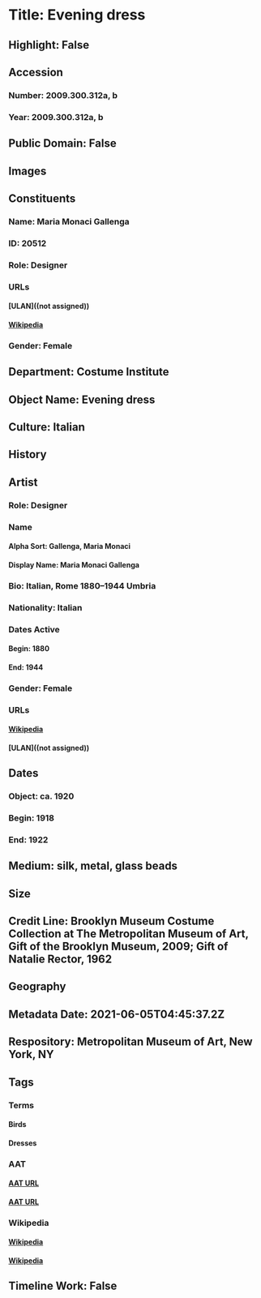 # Title: Evening dress
## Highlight: False
## Accession
### Number: 2009.300.312a, b
### Year: 2009.300.312a, b
## Public Domain: False
## Images
## Constituents
### Name: Maria Monaci Gallenga
### ID: 20512
### Role: Designer
### URLs
#### [ULAN]((not assigned))
#### [Wikipedia](https://www.wikidata.org/wiki/Q18352667)
### Gender: Female
## Department: Costume Institute
## Object Name: Evening dress
## Culture: Italian
## History
## Artist
### Role: Designer
### Name
#### Alpha Sort: Gallenga, Maria Monaci
#### Display Name: Maria Monaci Gallenga
### Bio: Italian, Rome 1880–1944 Umbria
### Nationality: Italian
### Dates Active
#### Begin: 1880
#### End: 1944
### Gender: Female
### URLs
#### [Wikipedia](https://www.wikidata.org/wiki/Q18352667)
#### [ULAN]((not assigned))
## Dates
### Object: ca. 1920
### Begin: 1918
### End: 1922
## Medium: silk, metal, glass beads
## Size
## Credit Line: Brooklyn Museum Costume Collection at The Metropolitan Museum of Art, Gift of the Brooklyn Museum, 2009; Gift of Natalie Rector, 1962
## Geography
## Metadata Date: 2021-06-05T04:45:37.2Z
## Respository: Metropolitan Museum of Art, New York, NY
## Tags
### Terms
#### Birds
#### Dresses
### AAT
#### [AAT URL](http://vocab.getty.edu/page/aat/300266506)
#### [AAT URL](http://vocab.getty.edu/page/aat/300046159)
### Wikipedia
#### [Wikipedia]()
#### [Wikipedia]()
## Timeline Work: False